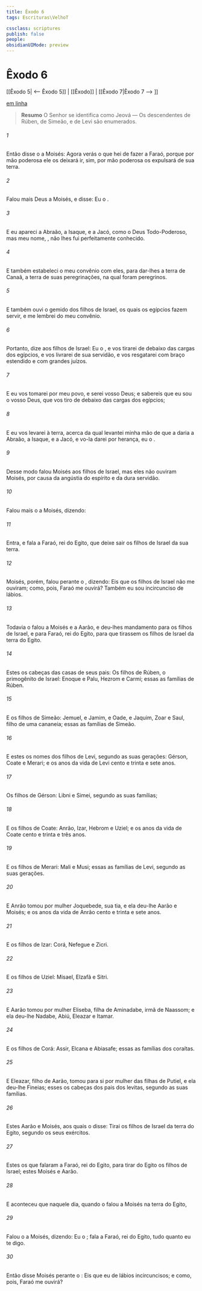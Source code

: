 ```yaml
---
title: Êxodo 6
tags: Escrituras\VelhoT

cssclass: scriptures
publish: false
people:
obsidianUIMode: preview
---
```


# Êxodo 6
[[Êxodo 5| <-- Êxodo 5]] | [[Êxodo]] | [[Êxodo 7|Êxodo 7 --> ]]

[em linha](https://churchofjesuschrist.org/study/scriptures/ot/ex/6?lang=por)

> __Resumo__
O Senhor se identifica como Jeová — Os descendentes de Rúben, de Simeão, e de Levi são enumerados.

###### 1 
Então disse o  a Moisés: Agora verás o que hei de fazer a Faraó, porque por mão poderosa ele os deixará ir, sim, por mão poderosa os expulsará de sua terra.

###### 2 
Falou mais Deus a Moisés, e disse: Eu  o .

###### 3 
E eu apareci a Abraão, a Isaque, e a Jacó, como o Deus Todo-Poderoso, mas  meu nome, , não lhes fui perfeitamente conhecido.

###### 4 
E também estabeleci o meu convênio com eles, para dar-lhes a terra de Canaã, a terra de suas peregrinações, na qual foram peregrinos.

###### 5 
E também ouvi o gemido dos filhos de Israel, os quais os egípcios fazem servir, e me lembrei do meu convênio.

###### 6 
Portanto, dize aos filhos de Israel: Eu  o , e vos tirarei de debaixo das cargas dos egípcios, e vos livrarei de sua servidão, e vos resgatarei com braço estendido e com grandes juízos.

###### 7 
E eu vos tomarei por meu povo, e serei vosso Deus; e sabereis que eu sou o  vosso Deus, que vos tiro de debaixo das cargas dos egípcios;

###### 8 
E eu vos levarei à terra, acerca da qual levantei minha mão  de que a daria a Abraão, a Isaque, e a Jacó, e vo-la darei por herança, eu o .

###### 9 
Desse modo falou Moisés aos filhos de Israel, mas eles não ouviram Moisés, por causa da angústia do espírito e da dura servidão.

###### 10 
Falou mais o  a Moisés, dizendo:

###### 11 
Entra, e fala a Faraó, rei do Egito, que deixe sair os filhos de Israel da sua terra.

###### 12 
Moisés, porém, falou perante o , dizendo: Eis que os filhos de Israel não me ouviram; como, pois, Faraó me ouvirá? Também eu sou incircunciso de lábios.

###### 13 
Todavia o  falou a Moisés e a Aarão, e deu-lhes mandamento para os filhos de Israel, e para Faraó, rei do Egito, para que tirassem os filhos de Israel da terra do Egito.

###### 14 
Estes  os cabeças das casas de seus pais: Os filhos de Rúben, o primogênito de Israel: Enoque e Palu, Hezrom e Carmi; essas  as famílias de Rúben.

###### 15 
E os filhos de Simeão: Jemuel, e Jamim, e Oade, e Jaquim, Zoar e Saul, filho de uma cananeia; essas  as famílias de Simeão.

###### 16 
E estes  os nomes dos filhos de Levi, segundo as suas gerações: Gérson, Coate e Merari; e os anos da vida de Levi  cento e trinta e sete anos.

###### 17 
Os filhos de Gérson: Libni e Simei, segundo as suas famílias;

###### 18 
E os filhos de Coate: Anrão, Izar, Hebrom e Uziel; e os anos da vida de Coate  cento e trinta e três anos.

###### 19 
E os filhos de Merari: Mali e Musi; essas  as famílias de Levi, segundo as suas gerações.

###### 20 
E Anrão tomou por mulher Joquebede, sua tia, e ela deu-lhe Aarão e Moisés; e os anos da vida de Anrão  cento e trinta e sete anos.

###### 21 
E os filhos de Izar: Corá, Nefegue e Zicri.

###### 22 
E os filhos de Uziel: Misael, Elzafã e Sitri.

###### 23 
E Aarão tomou por mulher Eliseba, filha de Aminadabe, irmã de Naassom; e ela deu-lhe Nadabe, Abiú, Eleazar e Itamar.

###### 24 
E os filhos de Corá: Assir, Elcana e Abiasafe; essas  as famílias dos coraítas.

###### 25 
E Eleazar, filho de Aarão, tomou para si por mulher  das filhas de Putiel, e ela deu-lhe Fineias; esses  os cabeças dos pais dos levitas, segundo as suas famílias.

###### 26 
Estes  Aarão e Moisés, aos quais o  disse: Tirai os filhos de Israel da terra do Egito, segundo os seus exércitos.

###### 27 
Estes  os que falaram a Faraó, rei do Egito, para tirar do Egito os filhos de Israel; estes  Moisés e Aarão.

###### 28 
E aconteceu que naquele dia, quando o  falou a Moisés na terra do Egito,

###### 29 
Falou o  a Moisés, dizendo: Eu  o ; fala a Faraó, rei do Egito, tudo quanto eu te digo.

###### 30 
Então disse Moisés perante o : Eis que eu  de lábios incircuncisos; e como, pois, Faraó me ouvirá?

